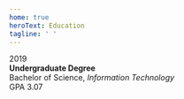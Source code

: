 ```yaml
---
home: true
heroText: Education
tagline: ' '
---
```


2019<br>
**Undergraduate Degree**<br>
Bachelor of Science, *Information Technology*<br>
GPA 3.07<br> 